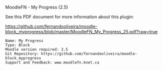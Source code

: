 MoodleFN - My Progress (2.5)

See this PDF document for more information about this plugin:

https://github.com/fernandooliveira/moodle-block_myprogress/blob/master/MoodleFN_My_Progress_25.pdf?raw=true

    Name: My Progress
    Type: Block
    Moodle version required: 2.5
    Git Repository: https://github.com/fernandooliveira/moodle-block_myprogress
    Support and Feedback: www.moodlefn.knet.ca



